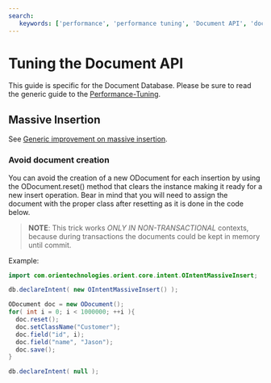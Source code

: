 ```yaml
---
search:
   keywords: ['performance', 'performance tuning', 'Document API', 'document']
---
```


# Tuning the Document API

This guide is specific for the Document Database. Please be sure to read the generic guide to the [Performance-Tuning](Performance-Tuning.md).

## Massive Insertion

See [Generic improvement on massive insertion](Performance-Tuning.md#massive-insertion).

### Avoid document creation

You can avoid the creation of a new ODocument for each insertion by using the ODocument.reset() method that clears the instance making it ready for a new insert operation. Bear in mind that you will need to assign the document with the proper class after resetting as it is done in the code below.

>**NOTE**: This trick works *ONLY IN NON-TRANSACTIONAL* contexts, because during transactions the documents could be kept in memory until commit.

Example:
```java
import com.orientechnologies.orient.core.intent.OIntentMassiveInsert;

db.declareIntent( new OIntentMassiveInsert() );

ODocument doc = new ODocument();
for( int i = 0; i < 1000000; ++i ){
  doc.reset();
  doc.setClassName("Customer");
  doc.field("id", i);
  doc.field("name", "Jason");
  doc.save();
}

db.declareIntent( null );
```

